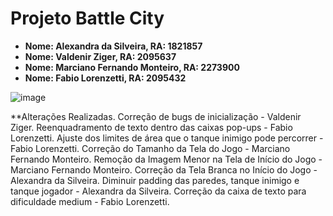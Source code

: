 # Projeto Battle City

+ **Nome: Alexandra da Silveira, RA: 1821857**
+ **Nome: Valdenir Ziger, RA: 2095637**
+ **Nome: Marciano Fernando Monteiro, RA: 2273900**
+ **Nome: Fabio Lorenzetti, RA: 2095432**

![image](https://github.com/valdenir-ziger/BattleCity/assets/95504751/f2a1e9fe-5a6e-41f9-a7a6-75e57207845a)

**Alterações Realizadas.
Correção de bugs de inicialização - Valdenir Ziger.
Reenquadramento de texto dentro das caixas pop-ups - Fabio Lorenzetti.
Ajuste dos limites de área que o tanque inimigo pode percorrer - Fabio Lorenzetti.
Correção do Tamanho da Tela do Jogo - Marciano Fernando Monteiro.
Remoção da Imagem Menor na Tela de Início do Jogo - Marciano Fernando Monteiro.
Correção da Tela Branca no Início do Jogo - Alexandra da Silveira.
Diminuir padding das paredes, tanque inimigo e tanque jogador - Alexandra da Silveira.
Correção da caixa de texto para dificuldade medium - Fabio Lorenzetti.
